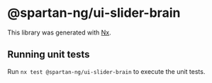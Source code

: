 # @spartan-ng/ui-slider-brain

This library was generated with [Nx](https://nx.dev).

## Running unit tests

Run `nx test @spartan-ng/ui-slider-brain` to execute the unit tests.

